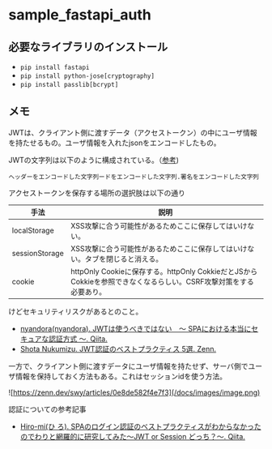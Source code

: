 # sample_fastapi_auth
## 必要なライブラリのインストール

- `pip install fastapi`
- `pip install python-jose[cryptography]`
- `pip install passlib[bcrypt]`

## メモ

JWTは、クライアント側に渡すデータ（アクセストークン）の中にユーザ情報を持たせるもの。ユーザ情報を入れたjsonをエンコードしたもの。

JWTの文字列は以下のように構成されている。（[参考](https://qiita.com/nokonoko_1203/items/966dc356c3763136c368))

```
ヘッダーをエンコードした文字列ードをエンコードした文字列.署名をエンコードした文字列
```

アクセストークンを保存する場所の選択肢は以下の通り

| 手法 | 説明 |
| --- | --- |
| localStorage | XSS攻撃に合う可能性があるためここに保存してはいけない。 |
| sessionStorage | XSS攻撃に合う可能性があるためここに保存してはいけない。タブを閉じると消える。 |
| cookie | httpOnly Cookieに保存する。httpOnly CokkieだとJSからCokkieを参照できなくなるらしい。CSRF攻撃対策をする必要あり。 |

けどセキュリティリスクがあるとのこと。

- [nyandora(nyandora). JWTは使うべきではない　〜 SPAにおける本当にセキュアな認証方式 〜. Qiita.](https://qiita.com/nyandora/items/8174891f52ec0ea15bc1)
- [Shota Nukumizu. JWT認証のベストプラクティス 5選. Zenn.](https://zenn.dev/nameless_sn/articles/the_best_practice_of_jwt)

一方で、クライアント側に渡すデータにユーザ情報を持たせず、サーバ側でユーザ情報を保持しておく方法もある。これはセッションidを使う方法。

![https://zenn.dev/swy/articles/0e8de582f4e7f3](/docs/images/image.png)

認証についての参考記事

- [Hiro-mi(ひ ろ). SPAのログイン認証のベストプラクティスがわからなかったのでわりと網羅的に研究してみた〜JWT or Session どっち？〜. Qiita.](https://qiita.com/Hiro-mi/items/18e00060a0f8654f49d6)